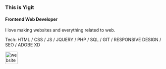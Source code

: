 ### This is Yigit
#### Frontend Web Developer
I love making websites and everything related to web.

Tech: HTML / CSS / JS / JQUERY / PHP / SQL  / GIT / RESPONSIVE DESIGN / SEO / ADOBE XD


[<img src='https://cdn.jsdelivr.net/npm/simple-icons@3.0.1/icons/icloud.svg' alt='website' height='40'>](https://yigits.online)  
